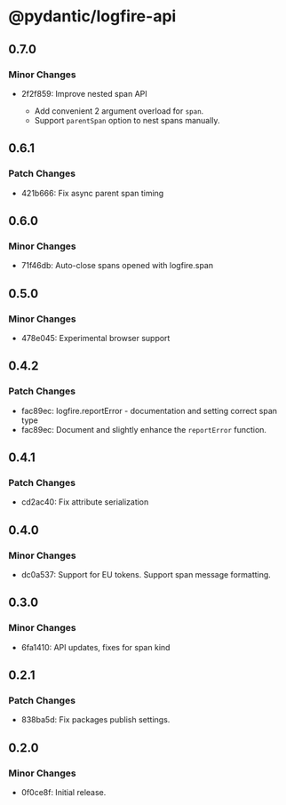 # @pydantic/logfire-api

## 0.7.0

### Minor Changes

- 2f2f859: Improve nested span API

  - Add convenient 2 argument overload for `span`.
  - Support `parentSpan` option to nest spans manually.

## 0.6.1

### Patch Changes

- 421b666: Fix async parent span timing

## 0.6.0

### Minor Changes

- 71f46db: Auto-close spans opened with logfire.span

## 0.5.0

### Minor Changes

- 478e045: Experimental browser support

## 0.4.2

### Patch Changes

- fac89ec: logfire.reportError - documentation and setting correct span type
- fac89ec: Document and slightly enhance the `reportError` function.

## 0.4.1

### Patch Changes

- cd2ac40: Fix attribute serialization

## 0.4.0

### Minor Changes

- dc0a537: Support for EU tokens. Support span message formatting.

## 0.3.0

### Minor Changes

- 6fa1410: API updates, fixes for span kind

## 0.2.1

### Patch Changes

- 838ba5d: Fix packages publish settings.

## 0.2.0

### Minor Changes

- 0f0ce8f: Initial release.
